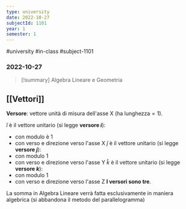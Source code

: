 ```yaml
---
type: university
date: 2022-10-27
subjectId: 1101
year: 1
semester: 1
---
```

#university #in-class #subject-1101
### 2022-10-27
> [!summary] Algebra Lineare e Geometria

## [[Vettori]]

**Versore**: vettore unità di misura dell'asse X (ha $\text{lunghezza} = 1$).

$\hat{i}$ è il vettore unitario (si legge **versore $i$**):
- con modulo è 1
- con verso e direzione verso l'asse X
$\hat{j}$ è il vettore unitario (si legge **versore $j$**):
- con modulo 1
- con verso e direzione verso l'asse Y
$\hat{k}$ è il vettore unitario (si legge **versore $k$**):
- con modulo 1
- con verso e direzione verso l'asse Z
**I versori sono tre**.

La somma in Algebra Lineare verrà fatta esclusivamente in maniera algebrica (si abbandona il metodo del parallelogramma)
